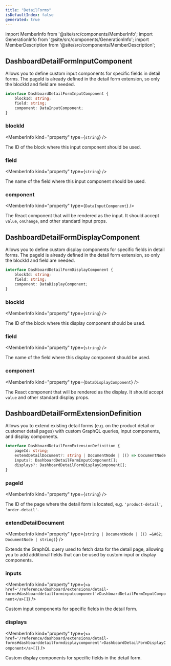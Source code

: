 ```yaml
---
title: "DetailForms"
isDefaultIndex: false
generated: true
---
```

<!-- This file was generated from the Vendure source. Do not modify. Instead, re-run the "docs:build" script -->
import MemberInfo from '@site/src/components/MemberInfo';
import GenerationInfo from '@site/src/components/GenerationInfo';
import MemberDescription from '@site/src/components/MemberDescription';


## DashboardDetailFormInputComponent

<GenerationInfo sourceFile="packages/dashboard/src/lib/framework/extension-api/types/detail-forms.ts" sourceLine="16" packageName="@vendure/dashboard" since="3.4.0" />

Allows you to define custom input components for specific fields in detail forms.
The pageId is already defined in the detail form extension, so only the blockId and field are needed.

```ts title="Signature"
interface DashboardDetailFormInputComponent {
    blockId: string;
    field: string;
    component: DataInputComponent;
}
```

<div className="members-wrapper">

### blockId

<MemberInfo kind="property" type={`string`}   />

The ID of the block where this input component should be used.
### field

<MemberInfo kind="property" type={`string`}   />

The name of the field where this input component should be used.
### component

<MemberInfo kind="property" type={`DataInputComponent`}   />

The React component that will be rendered as the input.
It should accept `value`, `onChange`, and other standard input props.


</div>


## DashboardDetailFormDisplayComponent

<GenerationInfo sourceFile="packages/dashboard/src/lib/framework/extension-api/types/detail-forms.ts" sourceLine="44" packageName="@vendure/dashboard" since="3.4.0" />

Allows you to define custom display components for specific fields in detail forms.
The pageId is already defined in the detail form extension, so only the blockId and field are needed.

```ts title="Signature"
interface DashboardDetailFormDisplayComponent {
    blockId: string;
    field: string;
    component: DataDisplayComponent;
}
```

<div className="members-wrapper">

### blockId

<MemberInfo kind="property" type={`string`}   />

The ID of the block where this display component should be used.
### field

<MemberInfo kind="property" type={`string`}   />

The name of the field where this display component should be used.
### component

<MemberInfo kind="property" type={`DataDisplayComponent`}   />

The React component that will be rendered as the display.
It should accept `value` and other standard display props.


</div>


## DashboardDetailFormExtensionDefinition

<GenerationInfo sourceFile="packages/dashboard/src/lib/framework/extension-api/types/detail-forms.ts" sourceLine="72" packageName="@vendure/dashboard" since="3.4.0" />

Allows you to extend existing detail forms (e.g. on the product detail or customer detail pages)
with custom GraphQL queries, input components, and display components.

```ts title="Signature"
interface DashboardDetailFormExtensionDefinition {
    pageId: string;
    extendDetailDocument?: string | DocumentNode | (() => DocumentNode | string);
    inputs?: DashboardDetailFormInputComponent[];
    displays?: DashboardDetailFormDisplayComponent[];
}
```

<div className="members-wrapper">

### pageId

<MemberInfo kind="property" type={`string`}   />

The ID of the page where the detail form is located, e.g. `'product-detail'`, `'order-detail'`.
### extendDetailDocument

<MemberInfo kind="property" type={`string | DocumentNode | (() =&#62; DocumentNode | string)`}   />

Extends the GraphQL query used to fetch data for the detail page, allowing you to add additional
fields that can be used by custom input or display components.
### inputs

<MemberInfo kind="property" type={`<a href='/reference/dashboard/extensions/detail-forms#dashboarddetailforminputcomponent'>DashboardDetailFormInputComponent</a>[]`}   />

Custom input components for specific fields in the detail form.
### displays

<MemberInfo kind="property" type={`<a href='/reference/dashboard/extensions/detail-forms#dashboarddetailformdisplaycomponent'>DashboardDetailFormDisplayComponent</a>[]`}   />

Custom display components for specific fields in the detail form.


</div>
